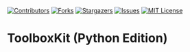 <!-- Shield Badges -->
[![Contributors][contributors-shield]][contributors-url]
[![Forks][forks-shield]][forks-url]
[![Stargazers][stars-shield]][stars-url]
[![Issues][issues-shield]][issues-url]
[![MIT License][license-shield]][license-url]

# ToolboxKit (Python Edition)


<!-- md links & imgs -->
<!-- https://www.markdownguide.org/basic-syntax/#reference-style-links -->
[contributors-shield]: https://img.shields.io/github/contributors/steve-levesque/toolboxkit-python.svg?style=for-the-badge
[contributors-url]: https://github.com/steve-levesque/toolboxkit-python/graphs/contributors
[forks-shield]: https://img.shields.io/github/forks/steve-levesque/toolboxkit-python.svg?style=for-the-badge
[forks-url]: https://github.com/steve-levesque/toolboxkit-python/network/members
[stars-shield]: https://img.shields.io/github/stars/steve-levesque/toolboxkit-python.svg?style=for-the-badge
[stars-url]: https://github.com/steve-levesque/toolboxkit-python/stargazers
[issues-shield]: https://img.shields.io/github/issues/steve-levesque/toolboxkit-python.svg?style=for-the-badge
[issues-url]: https://github.com/steve-levesque/toolboxkit-python/issues
[license-shield]: https://img.shields.io/github/license/steve-levesque/toolboxkit-python.svg?style=for-the-badge
[license-url]: https://github.com/steve-levesque/toolboxkit-python/blob/main/LICENSE
